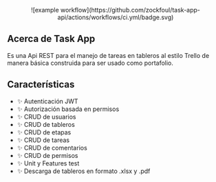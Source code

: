 <p align="center">![example workflow](https://github.com/zockfoul/task-app-api/actions/workflows/ci.yml/badge.svg)</p>


## Acerca de Task App

Es una Api REST para el manejo de tareas en tableros al estilo Trello de manera básica construida para ser usado como portafolio.

## Características

- ✨ Autenticación JWT
- ✨ Autorización basada en permisos
- ✨ CRUD de usuarios
- ✨ CRUD de tableros
- ✨ CRUD de etapas
- ✨ CRUD de tareas
- ✨ CRUD de comentarios
- ✨ CRUD de permisos
- ✨ Unit y Features test
- ✨ Descarga de tableros en formato .xlsx y .pdf

